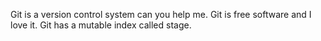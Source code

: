 Git is a version control system can you help me.
Git is free software and I love it.
Git has a mutable index called stage.